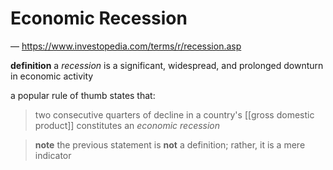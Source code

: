 # Economic Recession

&mdash; <https://www.investopedia.com/terms/r/recession.asp>

**definition** a _recession_ is a significant, widespread, and prolonged downturn in economic activity

a popular rule of thumb states that:

> two consecutive quarters of decline in a country's [[gross domestic product]] constitutes an _economic recession_

> **note** the previous statement is **not** a definition; rather, it is a mere indicator
